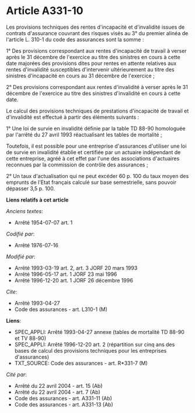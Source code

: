 # Article A331-10

Les provisions techniques des rentes d'incapacité et d'invalidité issues de contrats d'assurance couvrant des risques visés
au 3° du premier alinéa de l'article L. 310-1 du code des assurances sont la somme :

1° Des provisions correspondant aux rentes d'incapacité de travail à verser après le 31 décembre de l'exercice au titre des
sinistres en cours à cette date majorées des provisions dites pour rentes en attente relatives aux rentes d'invalidité
susceptibles d'intervenir ultérieurement au titre des sinistres d'incapacité en cours au 31 décembre de l'exercice ;

2° Des provisions correspondant aux rentes d'invalidité à verser après le 31 décembre de l'exercice au titre des sinistres
d'invalidité en cours à cette date.

Le calcul des provisions techniques de prestations d'incapacité de travail et d'invalidité est effectué à partir des éléments
suivants :

1° Une loi de survie en invalidité définie par la table TD 88-90 homologuée par l'arrêté du 27 avril 1993 réactualisant les
tables de mortalité ;

Toutefois, il est possible pour une entreprise d'assurances d'utiliser une loi de survie en invalidité établie et certifiée
par un actuaire indépendant de cette entreprise, agréé à cet effet par l'une des associations d'actuaires reconnues par la
commission de contrôle des assurances ;

2° Un taux d'actualisation qui ne peut excéder 60 p. 100 du taux moyen des emprunts de l'Etat français calculé sur base
semestrielle, sans pouvoir dépasser 3,5 p. 100.

**Liens relatifs à cet article**

_Anciens textes_:

  - Arrêté 1954-07-07 art. 1

_Codifié par_:

  - Arrêté 1976-07-16

_Modifié par_:

  - Arrêté 1993-03-19 art. 2, art. 3 JORF 20 mars 1993
  - Arrêté 1996-05-17 art. 1 JORF 23 mai 1996
  - Arrêté 1996-12-20 art. 1 JORF 26 décembre 1996

_Cite_:

  - Arrêté 1993-04-27
  - Code des assurances - art. L310-1 (M)

**Liens**:

  - SPEC_APPLI: Arrêté 1993-04-27 annexe (tables de mortalité TD 88-90 et TV 88-90)
  - SPEC_APPLI: Arrêté 1996-12-20 art. 2 (répartition sur cinq ans des bases de calcul des provisions techniques pour les entreprises d'assurances)
  - TXT_SOURCE: Code des assurances - art. R*331-7 (M)

_Cité par_:

  - Arrêté du 22 avril 2004 - art. 15 (Ab)
  - Arrêté du 22 avril 2004 - art. 7 (Ab)
  - Code des assurances - art. A331-11 (Ab)
  - Code des assurances - art. A331-13 (Ab)
